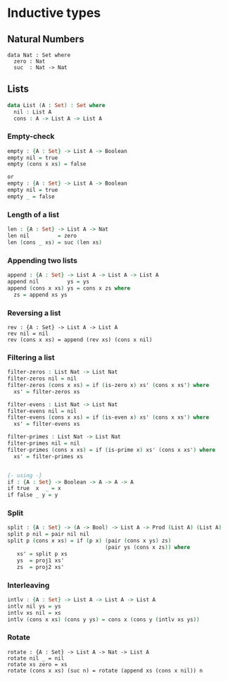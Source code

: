 # Inductive types


## Natural Numbers
```adga
data Nat : Set where
  zero : Nat
  suc  : Nat -> Nat
```

## Lists
```agda
data List (A : Set) : Set where
  nil : List A
  cons : A -> List A -> List A 
```

### Empty-check
```agda
empty : {A : Set} -> List A -> Boolean
empty nil = true
empty (cons x xs) = false

or
empty : {A : Set} -> List A -> Boolean
empty nil = true
empty _ = false
```

### Length of a list
```agda
len : {A : Set} -> List A -> Nat
len nil         = zero
len (cons _ xs) = suc (len xs)
```

### Appending two lists
```agda 
append : {A : Set} -> List A -> List A -> List A
append nil         ys = ys
append (cons x xs) ys = cons x zs where
  zs = append xs ys
```

### Reversing a list
```
rev : {A : Set} -> List A -> List A 
rev nil = nil
rev (cons x xs) = append (rev xs) (cons x nil)
```

### Filtering a list
```agda
filter-zeros : List Nat -> List Nat
filter-zeros nil = nil
filter-zeros (cons x xs) = if (is-zero x) xs' (cons x xs') where
  xs' = filter-zeros xs

filter-evens : List Nat -> List Nat
filter-evens nil = nil
filter-evens (cons x xs) = if (is-even x) xs' (cons x xs') where
  xs' = filter-evens xs

filter-primes : List Nat -> List Nat
filter-primes nil = nil
filter-primes (cons x xs) = if (is-prime x) xs' (cons x xs') where
  xs' = filter-primes xs


{- using -} 
if : {A : Set} -> Boolean -> A -> A -> A
if true  x  _ = x
if false _ y = y

```

### Split
```agda
split : {A : Set} -> (A -> Bool) -> List A -> Prod (List A) (List A)
split p nil = pair nil nil 
split p (cons x xs) = if (p x) (pair (cons x ys) zs) 
                               (pair ys (cons x zs)) where
   xs' = split p xs
   ys  = proj1 xs'
   zs  = proj2 xs'
```

### Interleaving
```agda
intlv : {A : Set} -> List A -> List A -> List A
intlv nil ys = ys
intlv xs nil = xs
intlv (cons x xs) (cons y ys) = cons x (cons y (intlv xs ys))
```

### Rotate
```
rotate : {A : Set} -> List A -> Nat -> List A
rotate nil _ = nil
rotate xs zero = xs
rotate (cons x xs) (suc n) = rotate (append xs (cons x nil)) n
```